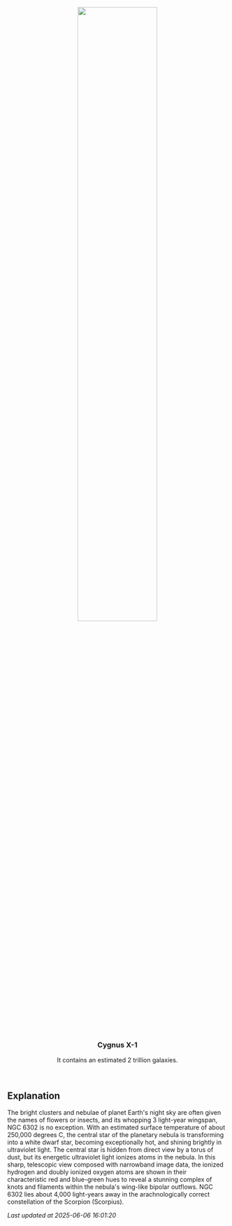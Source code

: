 <p align='center'>
    <img src='https://apod.nasa.gov/apod/image/2506/NGC-6302-LRGB-Ha-OIII_1024.jpg' width='60%' />
    <h3 align="center">Cygnus X-1</h3>
    <p align="center">It contains an estimated 2 trillion galaxies.</p>
</p>
<br/>

Explanation
--
The bright clusters and nebulae of planet Earth's night sky are often given the names of flowers or insects, and its whopping 3 light-year wingspan, NGC 6302 is no exception. With an estimated surface temperature of about 250,000 degrees C, the central star of the planetary nebula is transforming into a white dwarf star, becoming exceptionally hot, and shining brightly in ultraviolet light. The central star is hidden from direct view by a torus of dust, but its energetic ultraviolet light ionizes atoms in the nebula. In this sharp, telescopic view composed with narrowband image data, the ionized hydrogen and doubly ionized oxygen atoms are shown in their characteristic red and blue-green hues to reveal a stunning complex of knots and filaments within the nebula's wing-like bipolar outflows. NGC 6302 lies about 4,000 light-years away in the arachnologically correct constellation of the Scorpion (Scorpius).


*Last updated at 2025-06-06 16:01:20*
